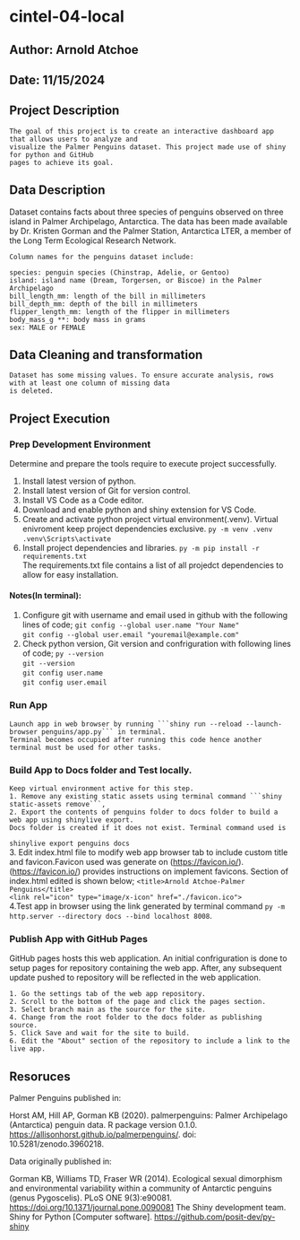 # cintel-04-local
## Author: Arnold Atchoe
## Date: 11/15/2024

## Project Description
    The goal of this project is to create an interactive dashboard app that allows users to analyze and 
    visualize the Palmer Penguins dataset. This project made use of shiny for python and GitHub 
    pages to achieve its goal.

## Data Description
   Dataset contains facts about three species of penguins observed on three island in Palmer Archipelago, 
   Antarctica. The data has been made available by Dr. Kristen Gorman and the Palmer Station, Antarctica LTER, 
   a member of the Long Term Ecological Research Network.

    Column names for the penguins dataset include:

    species: penguin species (Chinstrap, Adelie, or Gentoo)
    island: island name (Dream, Torgersen, or Biscoe) in the Palmer Archipelago
    bill_length_mm: length of the bill in millimeters
    bill_depth_mm: depth of the bill in millimeters
    flipper_length_mm: length of the flipper in millimeters
    body_mass_g **: body mass in grams
    sex: MALE or FEMALE

## Data Cleaning and transformation
    Dataset has some missing values. To ensure accurate analysis, rows with at least one column of missing data 
    is deleted.

## Project Execution

### Prep Development Environment
Determine and prepare the tools require to execute project successfully.

1. Install latest version of python.
2. Install latest version of Git for version control.
3. Install VS Code as a Code editor.
4. Download and enable python and shiny extension for VS Code.
5. Create and activate python project virtual environment(.venv). Virtual enivroment keep
project dependencies exclusive.
```py -m venv .venv```  
```.venv\Scripts\activate```  
6. Install project dependencies and libraries.
```py -m pip install -r requirements.txt```  
The requirements.txt file contains a list of all projedct dependencies to allow for easy installation.

#### Notes(In terminal):
1. Configure git with username and email used in github with the following lines of code;
```git config --global user.name "Your Name"```  
```git config --global user.email "youremail@example.com"```  
2. Check python version, Git version and confriguration with following lines of code;
 ```py --version```  
```git --version```  
 ```git config user.name```  
 ```git config user.email```  

### Run App
    Launch app in web browser by running ```shiny run --reload --launch-browser penguins/app.py``` in terminal. 
    Terminal becomes occupied after running this code hence another terminal must be used for other tasks.

### Build App to Docs folder and Test locally.
    Keep virtual environment active for this step.
    1. Remove any existing static assets using terminal command ```shiny static-assets remove```,
    2. Export the contents of penguins folder to docs folder to build a web app using shinylive export. 
    Docs folder is created if it does not exist. Terminal command used is 
```shinylive export penguins docs```  
    3. Edit index.html file to modify web app browser tab to include custom title and favicon.Favicon used was generate on 
    (https://favicon.io/).(https://favicon.io/) provides instructions on implement favicons. Section of index.html edited 
    is shown below;
```<title>Arnold Atchoe-Palmer Penguins</title>```  
```<link rel="icon" type="image/x-icon" href="./favicon.ico">```  
    4.Test app in browser using the link generated by terminal command
 ```py -m http.server --directory docs --bind localhost 8008```.  
 
### Publish App with GitHub Pages
GitHub pages hosts this web application. An initial confriguration is done to setup pages for repository containing the web app.
After, any subsequent update pushed to repository will be reflected in the web application.

    1. Go the settings tab of the web app repository.
    2. Scroll to the bottom of the page and click the pages section.
    3. Select branch main as the source for the site.
    4. Change from the root folder to the docs folder as publishing source.
    5. Click Save and wait for the site to build.
    6. Edit the "About" section of the repository to include a link to the live app.

## Resoruces  

Palmer Penguins published in:

Horst AM, Hill AP, Gorman KB (2020). palmerpenguins: Palmer Archipelago (Antarctica) penguin data. 
R package version 0.1.0. https://allisonhorst.github.io/palmerpenguins/. doi: 10.5281/zenodo.3960218.

Data originally published in:

Gorman KB, Williams TD, Fraser WR (2014). Ecological sexual dimorphism and environmental variability within a 
community of Antarctic penguins (genus Pygoscelis). PLoS ONE 9(3):e90081. https://doi.org/10.1371/journal.pone.0090081
The Shiny development team. Shiny for Python [Computer software]. https://github.com/posit-dev/py-shiny

